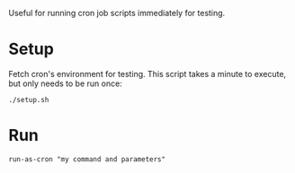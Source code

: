 
Useful for running cron job scripts immediately for testing.

Setup
=====

Fetch cron's environment for testing. This script takes a minute to execute,
but only needs to be run once:
```
./setup.sh
```

Run
===

```
run-as-cron "my command and parameters"
```
